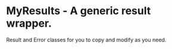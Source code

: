 # MyResults - A generic result wrapper.

Result and Error classes for you to copy and modify as you need.
